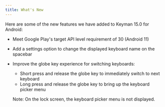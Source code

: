 ```yaml
---
title: What's New
---
```

Here are some of the new features we have added to Keyman 15.0 for Android:

* Meet Google Play's target API level requirement of 30 (Android 11)
* Add a settings option to change the displayed keyboard name on the spacebar
* Improve the globe key experience for switching keyboards:
    * Short press and release the globe key to immediately switch to next keyboard
    * Long press and release the globe key to bring up the keyboard picker menu

    Note: On the lock screen, the keyboard picker menu is not displayed.
